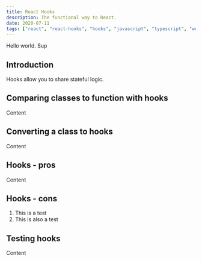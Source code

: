 ```yaml
---
title: React Hooks 
description: The functional way to React.
date: 2020-07-11
tags: ["react", "react-hooks", "hooks", "javascript", "typescript", "web-development"]
---
```


Hello world. Sup

## Introduction

Hooks allow you to share stateful logic.

## Comparing classes to function with hooks

Content

## Converting a class to hooks

Content

## Hooks - pros

Content

## Hooks - cons

1. This is a test
2. This is also a test

## Testing hooks

Content
